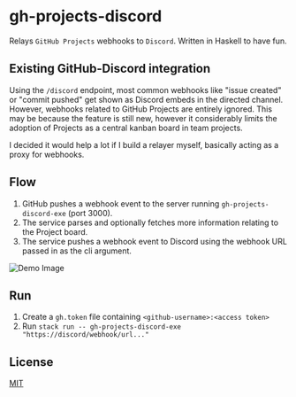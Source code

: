 # gh-projects-discord

Relays `GitHub Projects` webhooks to `Discord`. Written in Haskell to have fun.

## Existing GitHub-Discord integration

Using the `/discord` endpoint, most common webhooks like "issue created" or "commit pushed" get shown as Discord embeds in the directed channel. However, webhooks related to GitHub Projects are entirely ignored. This may be because the feature is still new, however it considerably limits the adoption of Projects as a central kanban board in team projects.

I decided it would help a lot if I build a relayer myself, basically acting as a proxy for webhooks.

## Flow

1. GitHub pushes a webhook event to the server running `gh-projects-discord-exe` (port 3000).
2. The service parses and optionally fetches more information relating to the Project board.
3. The service pushes a webhook event to Discord using the webhook URL passed in as the cli argument.

![Demo Image](https://i.imgur.com/OfVpXv1.png)

## Run

1. Create a `gh.token` file containing `<github-username>:<access token>`
2. Run `stack run -- gh-projects-discord-exe "https://discord/webhook/url..."`

## License

[MIT](./LICENSE.md)
